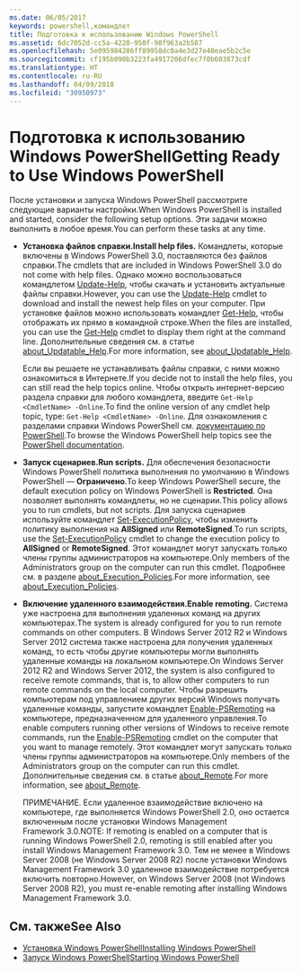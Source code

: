 ```yaml
---
ms.date: 06/05/2017
keywords: powershell,командлет
title: Подготовка к использованию Windows PowerShell
ms.assetid: 6dc7052d-cc5a-4220-950f-98f963a2b587
ms.openlocfilehash: 5e095984286ff89958dc0a4e3d27e40eae5b2c5e
ms.sourcegitcommit: cf195b090b3223fa4917206dfec7f0b603873cdf
ms.translationtype: HT
ms.contentlocale: ru-RU
ms.lasthandoff: 04/09/2018
ms.locfileid: "30950973"
---
```

# <a name="getting-ready-to-use-windows-powershell"></a><span data-ttu-id="20bf7-103">Подготовка к использованию Windows PowerShell</span><span class="sxs-lookup"><span data-stu-id="20bf7-103">Getting Ready to Use Windows PowerShell</span></span>
<span data-ttu-id="20bf7-104">После установки и запуска Windows PowerShell рассмотрите следующие варианты настройки.</span><span class="sxs-lookup"><span data-stu-id="20bf7-104">When Windows PowerShell is installed and started, consider the following setup options.</span></span> <span data-ttu-id="20bf7-105">Эти задачи можно выполнить в любое время.</span><span class="sxs-lookup"><span data-stu-id="20bf7-105">You can perform these tasks at any time.</span></span>

- <span data-ttu-id="20bf7-106">**Установка файлов справки.**</span><span class="sxs-lookup"><span data-stu-id="20bf7-106">**Install help files.**</span></span> <span data-ttu-id="20bf7-107">Командлеты, которые включены в Windows PowerShell 3.0, поставляются без файлов справки.</span><span class="sxs-lookup"><span data-stu-id="20bf7-107">The cmdlets that are included in Windows PowerShell 3.0 do not come with help files.</span></span> <span data-ttu-id="20bf7-108">Однако можно воспользоваться командлетом [Update-Help](/powershell/module/microsoft.powershell.core/update-help), чтобы скачать и установить актуальные файлы справки.</span><span class="sxs-lookup"><span data-stu-id="20bf7-108">However, you can use the [Update-Help](/powershell/module/microsoft.powershell.core/update-help) cmdlet to download and install the newest help files on your computer.</span></span> <span data-ttu-id="20bf7-109">При установке файлов можно использовать командлет [Get-Help](/powershell/module/microsoft.powershell.core/get-help), чтобы отображать их прямо в командной строке.</span><span class="sxs-lookup"><span data-stu-id="20bf7-109">When the files are installed, you can use the [Get-Help](/powershell/module/microsoft.powershell.core/get-help) cmdlet to display them right at the command line.</span></span> <span data-ttu-id="20bf7-110">Дополнительные сведения см. в статье [about_Updatable_Help](/powershell/module/microsoft.powershell.core/about/about_updatable_help).</span><span class="sxs-lookup"><span data-stu-id="20bf7-110">For more information, see [about_Updatable_Help](/powershell/module/microsoft.powershell.core/about/about_updatable_help).</span></span>

    <span data-ttu-id="20bf7-111">Если вы решаете не устанавливать файлы справки, с ними можно ознакомиться в Интернете.</span><span class="sxs-lookup"><span data-stu-id="20bf7-111">If you decide not to install the help files, you can still read the help topics online.</span></span> <span data-ttu-id="20bf7-112">Чтобы открыть интернет-версию раздела справки для любого командлета, введите `Get-Help <CmdletName> -Online`.</span><span class="sxs-lookup"><span data-stu-id="20bf7-112">To find the online version of any cmdlet help topic, type: `Get-Help <CmdletName> -Online`.</span></span> <span data-ttu-id="20bf7-113">Для ознакомления с разделами справки Windows PowerShell см. [документацию по PowerShell](/powershell/scripting).</span><span class="sxs-lookup"><span data-stu-id="20bf7-113">To browse the Windows PowerShell help topics see the [PowerShell documentation](/powershell/scripting).</span></span>

- <span data-ttu-id="20bf7-114">**Запуск сценариев.**</span><span class="sxs-lookup"><span data-stu-id="20bf7-114">**Run scripts.**</span></span> <span data-ttu-id="20bf7-115">Для обеспечения безопасности Windows PowerShell политика выполнения по умолчанию в Windows PowerShell — **Ограничено**.</span><span class="sxs-lookup"><span data-stu-id="20bf7-115">To keep Windows PowerShell secure, the default execution policy on Windows PowerShell is **Restricted**.</span></span> <span data-ttu-id="20bf7-116">Она позволяет выполнять командлеты, но не сценарии.</span><span class="sxs-lookup"><span data-stu-id="20bf7-116">This policy allows you to run cmdlets, but not scripts.</span></span> <span data-ttu-id="20bf7-117">Для запуска сценариев используйте командлет [Set-ExecutionPolicy](/powershell/module/microsoft.powershell.security/set-executionpolicy), чтобы изменить политику выполнения на **AllSigned** или **RemoteSigned**.</span><span class="sxs-lookup"><span data-stu-id="20bf7-117">To run scripts, use the [Set-ExecutionPolicy](/powershell/module/microsoft.powershell.security/set-executionpolicy) cmdlet to change the execution policy to **AllSigned** or **RemoteSigned**.</span></span> <span data-ttu-id="20bf7-118">Этот командлет могут запускать только члены группы администраторов на компьютере.</span><span class="sxs-lookup"><span data-stu-id="20bf7-118">Only members of the Administrators group on the computer can run this cmdlet.</span></span> <span data-ttu-id="20bf7-119">Подробнее см. в разделе [about_Execution_Policies](/powershell/module/microsoft.powershell.core/about/about_execution_policies).</span><span class="sxs-lookup"><span data-stu-id="20bf7-119">For more information, see [about_Execution_Policies](/powershell/module/microsoft.powershell.core/about/about_execution_policies).</span></span>

- <span data-ttu-id="20bf7-120">**Включение удаленного взаимодействия.**</span><span class="sxs-lookup"><span data-stu-id="20bf7-120">**Enable remoting.**</span></span> <span data-ttu-id="20bf7-121">Система уже настроена для выполнения удаленных команд на других компьютерах.</span><span class="sxs-lookup"><span data-stu-id="20bf7-121">The system is already configured for you to run remote commands on other computers.</span></span> <span data-ttu-id="20bf7-122">В Windows Server 2012 R2 и Windows Server 2012 система также настроена для получения удаленных команд, то есть чтобы другие компьютеры могли выполнять удаленные команды на локальном компьютере.</span><span class="sxs-lookup"><span data-stu-id="20bf7-122">On Windows Server 2012 R2 and Windows Server 2012, the system is also configured to receive remote commands, that is, to allow other computers to run remote commands on the local computer.</span></span> <span data-ttu-id="20bf7-123">Чтобы разрешить компьютерам под управлением других версий Windows получать удаленные команды, запустите командлет [Enable-PSRemoting](/powershell/module/microsoft.powershell.core/enable-psremoting) на компьютере, предназначенном для удаленного управления.</span><span class="sxs-lookup"><span data-stu-id="20bf7-123">To enable computers running other versions of Windows to receive remote commands, run the [Enable-PSRemoting](/powershell/module/microsoft.powershell.core/enable-psremoting) cmdlet on the computer that you want to manage remotely.</span></span> <span data-ttu-id="20bf7-124">Этот командлет могут запускать только члены группы администраторов на компьютере.</span><span class="sxs-lookup"><span data-stu-id="20bf7-124">Only members of the Administrators group on the computer can run this cmdlet.</span></span> <span data-ttu-id="20bf7-125">Дополнительные сведения см. в статье [about_Remote](/powershell/module/microsoft.powershell.core/about/about_remote).</span><span class="sxs-lookup"><span data-stu-id="20bf7-125">For more information, see [about_Remote](/powershell/module/microsoft.powershell.core/about/about_remote).</span></span>

    <span data-ttu-id="20bf7-126">ПРИМЕЧАНИЕ. Если удаленное взаимодействие включено на компьютере, где выполняется Windows PowerShell 2.0, оно остается включенным после установки Windows Management Framework 3.0.</span><span class="sxs-lookup"><span data-stu-id="20bf7-126">NOTE: If remoting is enabled on a computer that is running Windows PowerShell 2.0, remoting is still enabled after you install Windows Management Framework 3.0.</span></span> <span data-ttu-id="20bf7-127">Тем не менее в Windows Server 2008 (не Windows Server 2008 R2) после установки Windows Management Framework 3.0 удаленное взаимодействие потребуется включить повторно.</span><span class="sxs-lookup"><span data-stu-id="20bf7-127">However, on Windows Server 2008 (not Windows Server 2008 R2), you must re-enable remoting after installing Windows Management Framework 3.0.</span></span>

## <a name="see-also"></a><span data-ttu-id="20bf7-128">См. также</span><span class="sxs-lookup"><span data-stu-id="20bf7-128">See Also</span></span>
- [<span data-ttu-id="20bf7-129">Установка Windows PowerShell</span><span class="sxs-lookup"><span data-stu-id="20bf7-129">Installing Windows PowerShell</span></span>](../setup/Installing-Windows-PowerShell.md)
- [<span data-ttu-id="20bf7-130">Запуск Windows PowerShell</span><span class="sxs-lookup"><span data-stu-id="20bf7-130">Starting Windows PowerShell</span></span>](/powershell/scripting/setup/starting-windows-powershell)
